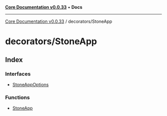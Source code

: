 [**Core Documentation v0.0.33**](../../README.md) • **Docs**

***

[Core Documentation v0.0.33](../../modules.md) / decorators/StoneApp

# decorators/StoneApp

## Index

### Interfaces

- [StoneAppOptions](interfaces/StoneAppOptions.md)

### Functions

- [StoneApp](functions/StoneApp.md)
